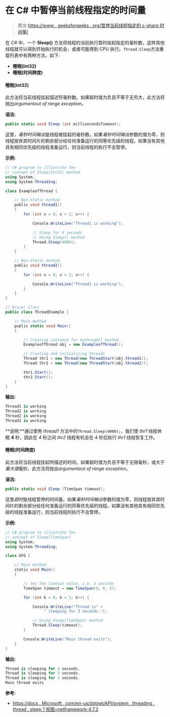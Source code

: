 # 在 C# 中暂停当前线程指定的时间量

> 原文:[https://www . geeksforgeeks . org/暂停当前线程指定的 c-sharp 时间量/](https://www.geeksforgeeks.org/suspending-the-current-thread-for-the-specified-amount-of-time-in-c-sharp/)

在 C# 中，一个 **Sleep()** 方法将线程的当前执行暂时挂起指定的毫秒数，这样其他线程就可以得到开始执行的机会，或者可能得到 CPU 执行。`Thread.Sleep`方法重载列表中有两种方法，如下:

*   **睡眠(Int32)**
*   **睡眠(时间跨度)**

#### 睡眠(Int32)

此方法将当前线程挂起描述符毫秒数。如果超时值为负且不等于无穷大，此方法将抛出*argumentout of range exception*。

**语法:**

```cs
public static void Sleep (int millisecondsTimeout);
```

这里，*毫秒时间输出*是线程被挂起的毫秒数。如果*毫秒时间输出*参数的值为零，则线程放弃其时间片的剩余部分给任何准备运行的同等优先级的线程。如果没有其他具有相同优先级的线程准备运行，则当前线程的执行不会暂停。

**示例:**

```cs
// C# program to illustrate the
// concept of Sleep(Int32) method
using System;
using System.Threading;

class ExampleofThread {

    // Non-Static method
    public void thread1()
    {
        for (int x = 0; x < 2; x++) {

            Console.WriteLine("Thread1 is working");

            // Sleep for 4 seconds
            // Using Sleep() method
            Thread.Sleep(4000);
        }
    }

    // Non-Static method
    public void thread2()
    {
        for (int x = 0; x < 2; x++) {

            Console.WriteLine("Thread2 is working");
        }
    }
}

// Driver Class
public class ThreadExample {

    // Main method
    public static void Main()
    {

        // Creating instance for mythread() method
        ExampleofThread obj = new ExampleofThread();

        // Creating and initializing threads
        Thread thr1 = new Thread(new ThreadStart(obj.thread1));
        Thread thr2 = new Thread(new ThreadStart(obj.thread2));

        thr1.Start();
        thr2.Start();
    }
}
```

**输出:**

```cs
Thread1 is working
Thread2 is working
Thread2 is working
Thread1 is working

```

**说明:**通过使用 *thread1* 方法中的`Thread.Sleep(4000);`，我们使 *thr1* 线程休眠 **4** 秒，因此在 4 秒之间 *thr2* 线程有机会在 4 秒后执行 *thr1* 线程恢复工作。

#### 睡眠(时间跨度)

此方法将当前线程挂起所描述的时间。如果超时值为负且不等于无限毫秒，或大于*最大值*毫秒，此方法将抛出*argumentout of range exception*。

**语法:**

```cs
public static void Sleep (TimeSpan timeout);
```

这里*超时*是线程暂停的时间量。如果*毫秒时间输出*参数的值为零，则线程放弃其时间片的剩余部分给任何准备运行的同等优先级的线程。如果没有其他具有相同优先级的线程准备运行，则当前线程的执行不会暂停。

**示例:**

```cs
// C# program to illustrate the
// concept of Sleep(TimeSpan)
using System;
using System.Threading;

class GFG {

    // Main method
    static void Main()
    {

        // Set the timeout value, i.e. 3 seconds
        TimeSpan timeout = new TimeSpan(0, 0, 3);

        for (int k = 0; k < 3; k++) {

            Console.WriteLine("Thread is" + 
                 " sleeping for 3 seconds.");

            // Using Sleep(TimeSpan) method
            Thread.Sleep(timeout);
        }

        Console.WriteLine("Main thread exits");
    }
}
```

**输出:**

```cs
Thread is sleeping for 3 seconds.
Thread is sleeping for 3 seconds.
Thread is sleeping for 3 seconds.
Main thread exits

```

**参考:**

*   [https://docs . Microsoft . com/en-us/dotnet/API/system . threading . thread . sleep？视图=netframework-4.7.2](https://docs.microsoft.com/en-us/dotnet/api/system.threading.thread.sleep?view=netframework-4.7.2)